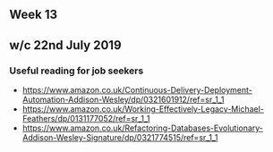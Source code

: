 ## Week 13
## w/c 22nd July 2019

### Useful reading for job seekers

- https://www.amazon.co.uk/Continuous-Delivery-Deployment-Automation-Addison-Wesley/dp/0321601912/ref=sr_1_1
- https://www.amazon.co.uk/Working-Effectively-Legacy-Michael-Feathers/dp/0131177052/ref=sr_1_1
- https://www.amazon.co.uk/Refactoring-Databases-Evolutionary-Addison-Wesley-Signature/dp/0321774515/ref=sr_1_1